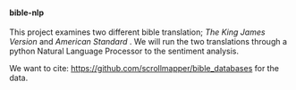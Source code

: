 #### bible-nlp

This project examines two different bible translation; <i> The King James Version </i> and <i> American Standard </i>. We will run the two translations through a python Natural Language Processor to the sentiment analysis.


We want to cite: https://github.com/scrollmapper/bible_databases for the data.
